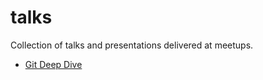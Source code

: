 # talks

Collection of talks and presentations delivered at meetups.

- [Git Deep Dive](git-deep-dive)
